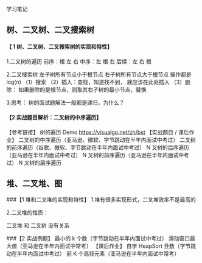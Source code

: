 学习笔记
## 树、二叉树、二叉搜索树
#### 【 1 树、二叉树、二叉搜索树的实现和特性】
1.二叉树的遍历
前序：根 左 右
中序：左 根 右
后续：左 右 根

2.二叉搜索树
左子树所有节点小于根节点
右子树所有节点大于根节点
操作都是log(n)
（1）搜索
（2）插入：查找，知道找不到， 就应该在此处插入
（3）删除：
    如果删除的是根节点，则取其右子树的最小节点，替换
    
3.思考： 树的面试题解法一般都是递归，为什么？

#### 【2 实战题目解析：二叉树的中序遍历】
【参考链接】
树的遍历 Demo https://visualgo.net/zh/bst
【实战题目 / 课后作业】
二叉树的中序遍历（亚马逊、微软、字节跳动在半年内面试中考过）
二叉树的前序遍历（谷歌、微软、字节跳动在半年内面试中考过）
N 叉树的后序遍历（亚马逊在半年内面试中考过）
N 叉树的前序遍历（亚马逊在半年内面试中考过）
N 叉树的层序遍历

## 堆、二叉堆、图
###【1 堆和二叉堆的实现和特性】
1.堆有很多实现形式，二叉堆效率不是最高的

2.二叉堆的性质：

二叉堆 和 二叉树 没有关系

###【2 实战例题】
最小的 k 个数（字节跳动在半年内面试中考过）
滑动窗口最大值（亚马逊在半年内面试中常考）
【课后作业】
自学 HeapSort
丑数（字节跳动在半年内面试中考过）
前 K 个高频元素（亚马逊在半年内面试中常考）

